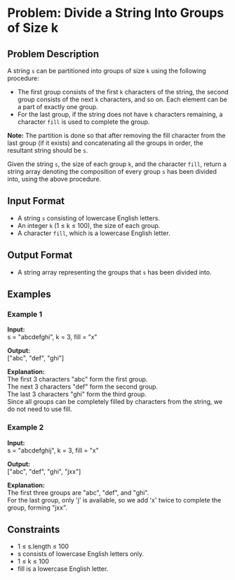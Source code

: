 # Problem: Divide a String Into Groups of Size k

## Problem Description

A string `s` can be partitioned into groups of size `k` using the following procedure:

- The first group consists of the first `k` characters of the string, the second group consists of the next `k` characters, and so on. Each element can be a part of exactly one group.
- For the last group, if the string does not have `k` characters remaining, a character `fill` is used to complete the group.

**Note:** The partition is done so that after removing the fill character from the last group (if it exists) and concatenating all the groups in order, the resultant string should be `s`.

Given the string `s`, the size of each group `k`, and the character `fill`, return a string array denoting the composition of every group `s` has been divided into, using the above procedure.

## Input Format

- A string `s` consisting of lowercase English letters.
- An integer `k` (1 ≤ k ≤ 100), the size of each group.
- A character `fill`, which is a lowercase English letter.

## Output Format

- A string array representing the groups that `s` has been divided into.

## Examples

### Example 1

**Input:**  
s = "abcdefghi", k = 3, fill = "x"

**Output:**  
["abc", "def", "ghi"]

**Explanation:**  
The first 3 characters "abc" form the first group.  
The next 3 characters "def" form the second group.  
The last 3 characters "ghi" form the third group.  
Since all groups can be completely filled by characters from the string, we do not need to use fill.

### Example 2

**Input:**  
s = "abcdefghij", k = 3, fill = "x"

**Output:**  
["abc", "def", "ghi", "jxx"]

**Explanation:**  
The first three groups are "abc", "def", and "ghi".  
For the last group, only 'j' is available, so we add 'x' twice to complete the group, forming "jxx".

## Constraints

- 1 ≤ s.length ≤ 100
- s consists of lowercase English letters only.
- 1 ≤ k ≤ 100
- fill is a lowercase English letter.
